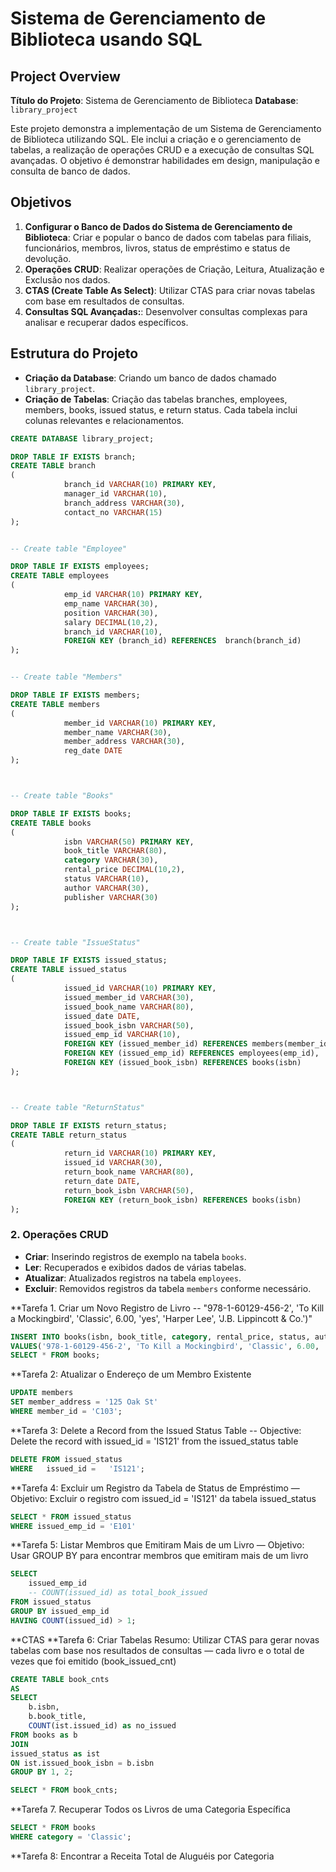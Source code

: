# Sistema de Gerenciamento de Biblioteca usando SQL

## Project Overview

**Título do Projeto**: Sistema de Gerenciamento de Biblioteca
**Database**: `library_project`

Este projeto demonstra a implementação de um Sistema de Gerenciamento de Biblioteca utilizando SQL. Ele inclui a criação e o gerenciamento de tabelas, a realização de operações CRUD e a execução de consultas SQL avançadas. O objetivo é demonstrar habilidades em design, manipulação e consulta de banco de dados.


## Objetivos

1. **Configurar o Banco de Dados do Sistema de Gerenciamento de Biblioteca**: Criar e popular o banco de dados com tabelas para filiais, funcionários, membros, livros, status de empréstimo e status de devolução.
2. **Operações CRUD**: Realizar operações de Criação, Leitura, Atualização e Exclusão nos dados.
3. **CTAS (Create Table As Select)**: Utilizar CTAS para criar novas tabelas com base em resultados de consultas.
4. **Consultas SQL Avançadas:**: Desenvolver consultas complexas para analisar e recuperar dados específicos.


## Estrutura do Projeto

- **Criação da Database**: Criando um banco de dados chamado `library_project`.
- **Criação de Tabelas**: Criação das tabelas branches, employees, members, books, issued status, e return status. Cada tabela inclui colunas relevantes e relacionamentos.

```sql
CREATE DATABASE library_project;

DROP TABLE IF EXISTS branch;
CREATE TABLE branch
(
            branch_id VARCHAR(10) PRIMARY KEY,
            manager_id VARCHAR(10),
            branch_address VARCHAR(30),
            contact_no VARCHAR(15)
);


-- Create table "Employee"

DROP TABLE IF EXISTS employees;
CREATE TABLE employees
(
            emp_id VARCHAR(10) PRIMARY KEY,
            emp_name VARCHAR(30),
            position VARCHAR(30),
            salary DECIMAL(10,2),
            branch_id VARCHAR(10),
            FOREIGN KEY (branch_id) REFERENCES  branch(branch_id)
);


-- Create table "Members"

DROP TABLE IF EXISTS members;
CREATE TABLE members
(
            member_id VARCHAR(10) PRIMARY KEY,
            member_name VARCHAR(30),
            member_address VARCHAR(30),
            reg_date DATE
);



-- Create table "Books"

DROP TABLE IF EXISTS books;
CREATE TABLE books
(
            isbn VARCHAR(50) PRIMARY KEY,
            book_title VARCHAR(80),
            category VARCHAR(30),
            rental_price DECIMAL(10,2),
            status VARCHAR(10),
            author VARCHAR(30),
            publisher VARCHAR(30)
);



-- Create table "IssueStatus"

DROP TABLE IF EXISTS issued_status;
CREATE TABLE issued_status
(
            issued_id VARCHAR(10) PRIMARY KEY,
            issued_member_id VARCHAR(30),
            issued_book_name VARCHAR(80),
            issued_date DATE,
            issued_book_isbn VARCHAR(50),
            issued_emp_id VARCHAR(10),
            FOREIGN KEY (issued_member_id) REFERENCES members(member_id),
            FOREIGN KEY (issued_emp_id) REFERENCES employees(emp_id),
            FOREIGN KEY (issued_book_isbn) REFERENCES books(isbn) 
);



-- Create table "ReturnStatus"

DROP TABLE IF EXISTS return_status;
CREATE TABLE return_status
(
            return_id VARCHAR(10) PRIMARY KEY,
            issued_id VARCHAR(30),
            return_book_name VARCHAR(80),
            return_date DATE,
            return_book_isbn VARCHAR(50),
            FOREIGN KEY (return_book_isbn) REFERENCES books(isbn)
);

```

### 2. Operações CRUD

- **Criar**: Inserindo registros de exemplo na tabela `books`.
- **Ler**: Recuperados e exibidos dados de várias tabelas.
- **Atualizar**: Atualizados registros na tabela `employees`.
- **Excluir**: Removidos registros da tabela `members` conforme necessário.


**Tarefa 1. Criar um Novo Registro de Livro -- "978-1-60129-456-2', 'To Kill a Mockingbird', 'Classic', 6.00, 'yes', 'Harper Lee', 'J.B. Lippincott & Co.')"
```sql
INSERT INTO books(isbn, book_title, category, rental_price, status, author, publisher)
VALUES('978-1-60129-456-2', 'To Kill a Mockingbird', 'Classic', 6.00, 'yes', 'Harper Lee', 'J.B. Lippincott & Co.');
SELECT * FROM books;
```
**Tarefa 2: Atualizar o Endereço de um Membro Existente
```sql
UPDATE members
SET member_address = '125 Oak St'
WHERE member_id = 'C103';
```
**Tarefa 3: Delete a Record from the Issued Status Table -- Objective: Delete the record with issued_id = 'IS121' from the issued_status table
```sql
DELETE FROM issued_status
WHERE   issued_id =   'IS121';
```
**Tarefa 4: Excluir um Registro da Tabela de Status de Empréstimo — Objetivo: Excluir o registro com issued_id = 'IS121' da tabela issued_status
```sql
SELECT * FROM issued_status
WHERE issued_emp_id = 'E101'
```
**Tarefa 5: Listar Membros que Emitiram Mais de um Livro — Objetivo: Usar GROUP BY para encontrar membros que emitiram mais de um livro
```sql
SELECT 
	issued_emp_id
	-- COUNT(issued_id) as total_book_issued
FROM issued_status
GROUP BY issued_emp_id
HAVING COUNT(issued_id) > 1;
```
**CTAS
**Tarefa 6: Criar Tabelas Resumo: Utilizar CTAS para gerar novas tabelas com base nos resultados de consultas — cada livro e o total de vezes que foi emitido (book_issued_cnt)
```sql
CREATE TABLE book_cnts
AS
SELECT
	b.isbn,
	b.book_title,
	COUNT(ist.issued_id) as no_issued
FROM books as b
JOIN
issued_status as ist
ON ist.issued_book_isbn = b.isbn
GROUP BY 1, 2;

SELECT * FROM book_cnts;
```
**Tarefa 7. Recuperar Todos os Livros de uma Categoria Específica
```sql
SELECT * FROM books
WHERE category = 'Classic';
```
**Tarefa 8: Encontrar a Receita Total de Aluguéis por Categoria
